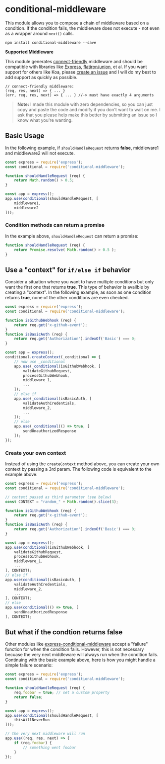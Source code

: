 # conditional-middleware

This module allows you to compose a chain of middleware based on a condition. If the condition fails, the middleware does not execute - not even as a wrapper around `next()` calls.

```
npm install conditional-middleware --save
```

**Supported Middleware**

This module generates [connect-friendly](https://github.com/senchalabs/connect#mount-middleware) middleware and should be compatible with libraries like [Express](https://expressjs.com/), [flatiron/union](https://github.com/flatiron/union), et al. If you want support for others like Koa, please [create an issue](https://github.com/DesignByOnyx/conditional-middleware/issues) and I will do my best to add support as quickly as possible. 

```
// connect-friendly middleware:
(req, res, next) => { ... }
(err, req, res, next) => { ... } //-> must have exactly 4 arguments
```

> **Note:** I made this module with zero dependencies, so you can just copy and paste the code and modify if you don't want to wait on me. I ask that you please help make this better by submitting an issue so I know what you're wanting.

## Basic Usage

In the following example, if `shouldHandleRequest` returns **false**, middleware1 and middleware2 will not execute.

```js
const express = require('express');
const conditional = require('conditional-middleware');

function shouldHandleRequest (req) {
	return Math.random() > 0.5;
}

const app = express();
app.use(conditional(shouldHandleRequest, [ 
	middleware1, 
	middleware2 
]));
```

### Condition methods can return a promise

In the example above, `shouldHandleRequest` can return a promise:

```js
function shouldHandleRequest (req) {
    return Promise.resolve( Math.random() > 0.5 );
}
```

## Use a "context" for `if/else if` behavior

Consider a situation where you want to have multiple conditions but only want the first one that returns **true**. This type of behavior is availble by creating a "context". In the following example, as soon as one condition returns **true**, none of the other conditions are even checked.

```js
const express = require('express');
const conditional = require('conditional-middleware');

function isGithubWebhook (req) {
	return req.get('x-github-event');
}
function isBasicAuth (req) {
	return req.get('Authorization').indexOf('Basic') === 0;
}

const app = express();
conditional.createContext(_conditional => {
	// now use _conditional
	app.use(_conditional(isGithubWebhook, [
		validateGithubRequest,
		processGithubWebhook, 
		middleware_1,
		...
	]);
	// else if
	app.use(_conditional(isBasicAuth, [
		validateAuthCredentials, 
		middleware_2,
		...
	]);
	// else
	app.use(_conditional(() => true, [
		sendUnauthorizedResponse
	]);
});
```

### Create your own context

Instead of using the `createContext` method above, you can create your own context by passing a 3rd param. The following code is equivalent to the example above:

```js
const express = require('express');
const conditional = require('conditional-middleware');

// context passed as third parameter (see below)
const CONTEXT = "random_" + Math.random().slice(3);

function isGithubWebhook (req) {
	return req.get('x-github-event');
}
function isBasicAuth (req) {
	return req.get('Authorization').indexOf('Basic') === 0;
}

const app = express();
app.use(conditional(isGithubWebhook, [
	validateGithubRequest,
	processGithubWebhook, 
	middleware_1,
	...
], CONTEXT);
// else if
app.use(conditional(isBasicAuth, [
	validateAuthCredentials, 
	middleware_2,
	...
], CONTEXT);
// else
app.use(conditional(() => true, [
	sendUnauthorizedResponse
], CONTEXT);
```

## But what if the condtion returns false

Other modules like [express-conditional-middleware](https://www.npmjs.com/package/express-conditional-middleware) accept a "failure" function for when the condition fails. However, this is not necessary becuase the very next middleware will always run when the condition fails. Continuing with the basic example above, here is how you might handle a simple failure scenario:

```js
const express = require('express');
const conditional = require('conditional-middleware');

function shouldHandleRequest (req) {
	req.foobar = true; // set a custom property
	return false;
}

const app = express();
app.use(conditional(shouldHandleRequest, [ 
    thisWillNeverRun
]));

// the very next middleware will run
app.use((req, res, next) => {
	if (req.foobar) {
	    // something went foobar
	}
});
```